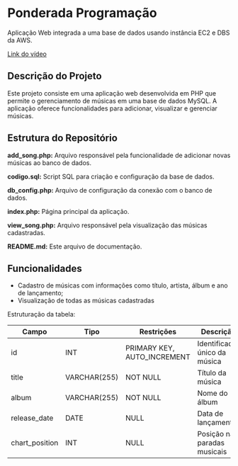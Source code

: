 # Ponderada Programação

Aplicação Web integrada a uma base de dados usando instância EC2 e DBS da AWS.

[Link do vídeo](https://youtu.be/xfqBGbXwDck?si=j5TR8mTLMQD_ktTU)

## Descrição do Projeto

Este projeto consiste em uma aplicação web desenvolvida em PHP que permite o gerenciamento de músicas em uma base de dados MySQL. A aplicação oferece funcionalidades para adicionar, visualizar e gerenciar músicas.

## Estrutura do Repositório

**add_song.php:** Arquivo responsável pela funcionalidade de adicionar novas músicas ao banco de dados.

**codigo.sql:** Script SQL para criação e configuração da base de dados.

**db_config.php:** Arquivo de configuração da conexão com o banco de dados.

**index.php:** Página principal da aplicação.

**view_song.php:** Arquivo responsável pela visualização das músicas cadastradas.

**README.md:** Este arquivo de documentação.

## Funcionalidades

- Cadastro de músicas com informações como título, artista, álbum e ano de lançamento;
- Visualização de todas as músicas cadastradas

Estruturação da tabela:

| Campo          | Tipo         | Restrições                  | Descrição                     |
| -------------- | ------------ | --------------------------- | ----------------------------- |
| id             | INT          | PRIMARY KEY, AUTO_INCREMENT | Identificador único da música |
| title          | VARCHAR(255) | NOT NULL                    | Título da música              |
| album          | VARCHAR(255) | NOT NULL                    | Nome do álbum                 |
| release_date   | DATE         | NULL                        | Data de lançamento            |
| chart_position | INT          | NULL                        | Posição nas paradas musicais  |
